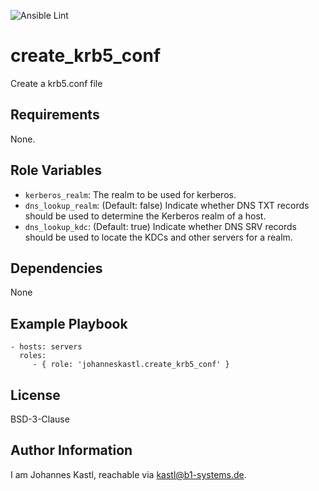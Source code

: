 ![Ansible Lint](https://github.com/johanneskastl/ansible-role-create_krb5_conf/workflows/Ansible%20Lint/badge.svg)

create_krb5_conf
=========

Create a krb5.conf file

Requirements
------------

None.

Role Variables
--------------

- `kerberos_realm`: The realm to be used for kerberos.
- `dns_lookup_realm`: (Default: false) Indicate whether DNS TXT records should be used to determine the Kerberos realm of a host.
- `dns_lookup_kdc`: (Default: true) Indicate whether DNS SRV records should be used to locate the KDCs and other servers for a realm.

Dependencies
------------

None

Example Playbook
----------------

    - hosts: servers
      roles:
         - { role: 'johanneskastl.create_krb5_conf' }

License
-------

BSD-3-Clause

Author Information
------------------

I am Johannes Kastl, reachable via kastl@b1-systems.de.
